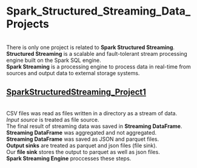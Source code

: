 # Spark_Structured_Streaming_Data_Projects
<br />There is only one project is related to **Spark Structured Streaming**.
<br />**Structured Streaming** is a scalable and fault-tolerant stream processing engine built on the Spark SQL engine. 
<br />**Spark Streaming** is a processing engine to process data in real-time from sources and output data to external storage systems.

## [SparkStructuredStreaming_Project1](https://github.com/Longwinter93/Streaming_Data_Projects/tree/main/SparkStructuredStreaming_Project1)

<br />CSV files was read as files written in a directory as a stream of data. 
<br />_Input source_ is treated as file source.
<br />The final result of streaming data was saved in **Streaming DataFrame**. 
<br />**Streaming DataFrame** was aggregated and not aggregated.
<br />**Streaming DataFrame** was saved as JSON and parquet files. 
<br />**Output sinks** are treated as parquet and json files (file sink). 
<br />Our **file sink** stores the output to parquet as well as json files.
<br />**Spark Streaming Engine** proccesses these steps.



